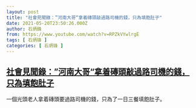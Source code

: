 ```yaml
---
layout: post
title: "社會見聞錄：”河南大哥“拿着磚頭敲過路司機的錢，只為填飽肚子"
date: 2021-05-20T23:50:26.000Z
author: 石炳鋒
from: https://www.youtube.com/watch?v=RPZkVYwlrgE
tags: [ 石炳锋 ]
categories: [ 石炳锋 ]
---
```

<!--1621554626000-->
[社會見聞錄：”河南大哥“拿着磚頭敲過路司機的錢，只為填飽肚子](https://www.youtube.com/watch?v=RPZkVYwlrgE)
------

<div>
一個光頭老人拿着磚頭要過路司機的錢，只為了一日三餐填飽肚子。
</div>
